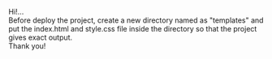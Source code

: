 Hi!...                     
Before deploy the project, create a new directory named as "templates" and put the index.html and style.css file inside the directory so that the project gives exact output.        
Thank you!

